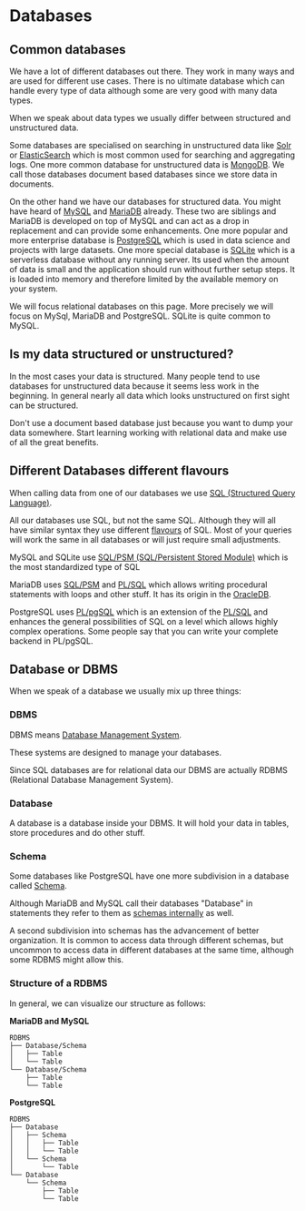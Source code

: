 # Databases

## Common databases

We have a lot of different databases out there. They work in many ways and are used for different use cases.
There is no ultimate database which can handle every type of data although some are very good with many data
types.

When we speak about data types we usually differ between structured and unstructured data.

Some databases are specialised on searching in unstructured data like [Solr](https://solr.apache.org/)
or [ElasticSearch](https://www.elastic.co/elastic-stack/) which is most common used for searching and aggregating logs.
One more common database for unstructured data is [MongoDB](https://www.mongodb.com/). We call those databases document
based databases since we store data in documents.

On the other hand we have our databases for structured data. You might have heard of [MySQL](https://www.mysql.com/)
and [MariaDB](https://mariadb.org/) already. These two are siblings and MariaDB is developed on top of MySQL and can act
as a drop in replacement and can provide some enhancements. One more popular and more enterprise database
is [PostgreSQL](https://www.postgresql.org/) which is used in data science and projects with large datasets. One more
special database is [SQLite](https://www.sqlite.org) which is a serverless database without any running server. Its used
when the amount of data is small and the application should run without further setup steps. It is loaded into 
memory and therefore limited by the available memory on your system.

We will focus relational databases on this page. More precisely we will focus on MySql, MariaDB and PostgreSQL. SQLite
is quite common to MySQL.

## Is my data structured or unstructured?

In the most cases your data is structured. Many people tend to use databases for unstructured data because it seems less
work in the beginning. In general nearly all data which looks unstructured on first sight can be structured.

Don't use a document based database just because you want to dump your data somewhere. Start learning working with
relational data and make use of all the great benefits.

## Different Databases different flavours

When calling data from one of our databases we use [SQL (Structured Query Language)](https://en.wikipedia.org/wiki/SQL).

All our databases use SQL, but not the same SQL. Although they will all have similar syntax they use
different [flavours](https://en.wikipedia.org/wiki/SQL#Procedural_extensions)
of SQL. Most of your queries will work the same in all databases or will just require small adjustments.

MySQL and SQLite use [SQL/PSM (SQL/Persistent Stored Module)](https://en.wikipedia.org/wiki/SQL/PSM) which is the most
standardized type of SQL

MariaDB uses [SQL/PSM](https://en.wikipedia.org/wiki/SQL/PSM) and [PL/SQL](https://en.wikipedia.org/wiki/PL/SQL) which
allows writing procedural statements with loops and other stuff. It has its origin in
the [OracleDB](https://www.oracle.com/database/).

PostgreSQL uses [PL/pgSQL](https://en.wikipedia.org/wiki/PL/pgSQL) which is an extension of
the [PL/SQL](https://en.wikipedia.org/wiki/PL/SQL) and enhances the general possibilities of SQL on a level which allows
highly complex operations. Some people say that you can write your complete backend in PL/pgSQL.

## Database or DBMS

When we speak of a database we usually mix up three things:

### DBMS

DBMS means [Database Management System](https://en.wikipedia.org/wiki/Database#Database_management_system).

These systems are designed to manage your databases.

Since SQL databases are for relational data our DBMS are actually RDBMS (Relational Database Management System).

### Database

A database is a database inside your DBMS. It will hold your data in tables, store procedures and do other stuff.

### Schema

Some databases like PostgreSQL have one more subdivision in a database
called [Schema](https://www.postgresqltutorial.com/postgresql-schema/).

Although MariaDB and MySQL call their databases "Database" in statements they refer to them
as [schemas internally](https://www.tutorialspoint.com/difference-between-schema-and-database-in-mysql) as well.

A second subdivision into schemas has the advancement of better organization. It is common to access data through
different schemas, but uncommon to access data in different databases at the same time, although some RDBMS might allow
this.

### Structure of a RDBMS

In general, we can visualize our structure as follows:

**MariaDB and MySQL**

```
RDBMS
├── Database/Schema
│   ├── Table
│   └── Table
└── Database/Schema
    ├── Table
    └── Table
```

**PostgreSQL**

```
RDBMS
├── Database
│   ├── Schema
│   │   ├── Table
│   │   └── Table
│   └── Schema
│       └── Table
└── Database
    └── Schema
        ├── Table
        └── Table
```
